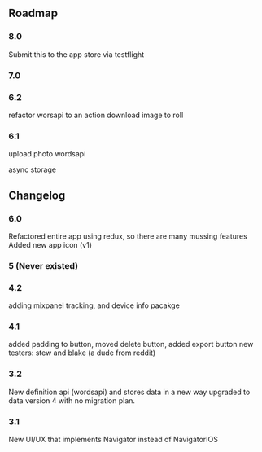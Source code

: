 ## Roadmap

### 8.0
Submit this to the app store via testflight

### 7.0


### 6.2

refactor worsapi to an action
download image to roll

### 6.1
upload photo
wordsapi

async storage

## Changelog

### 6.0
Refactored entire app using redux, so there are many mussing features
Added new app icon (v1)



### 5 (Never existed)

### 4.2
adding mixpanel tracking, and device info pacakge

### 4.1
added padding to button, moved delete button, added export button
new testers: stew and blake (a dude from reddit)

### 3.2
New definition api (wordsapi) and stores data in a new way
upgraded to data version 4 with no migration plan.

### 3.1
New UI/UX that implements Navigator instead of NavigatorIOS
